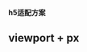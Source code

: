**h5适配方案**

## viewport + px
<!-- 页面缩放可能会引起其他问题 -->
<script>
window.onload = function () {
    const width = 375;  // 设计稿宽度
    const scale = window.innerWidth / width
    // console.log('scale', scale)
    let meta = document.querySelector('meta[name=viewport]')
    let content = `width=${width}, init-scale=${scale}, user-scalable=no`
    if (!meta) {
    meta = document.createElement('meta')
    meta.setAttribute('name', 'viewport')
    document.head.appendChild(meta)
    }
    meta.setAttribute('content', content)
}
</script>
